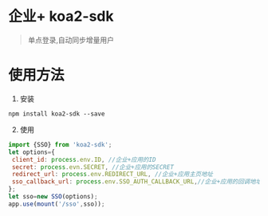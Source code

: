 # 企业+ koa2-sdk

> 单点登录,自动同步增量用户

# 使用方法

1. 安装

  `npm install koa2-sdk --save`

2. 使用

  ```javascript
  import {SSO} from 'koa2-sdk';
  let options={
   client_id: process.env.ID, //企业+应用的ID
   secret: process.evn.SECRET, //企业+应用的SECRET
   redirect_url: process.env.REDIRECT_URL, //企业+应用主页地址
   sso_callback_url: process.env.SSO_AUTH_CALLBACK_URL,//企业+应用的回调地址
  };
  let sso=new SSO(options);
  app.use(mount('/sso',sso));
  ```
